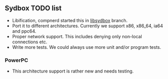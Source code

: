## Sydbox TODO list ##

  - Libification, compnerd started this in [libsydbox](http://github.com/alip/sydbox/tree/libsydbox) branch.
  - Port it to different architectures. Currently we support x86, x86_64, ia64 and ppc64.
  - Proper network support. This includes denying only non-local connections etc.
  - Write more tests. We could always use more unit and/or program tests.

### PowerPC ###

  - This architecture support is rather new and needs testing.

